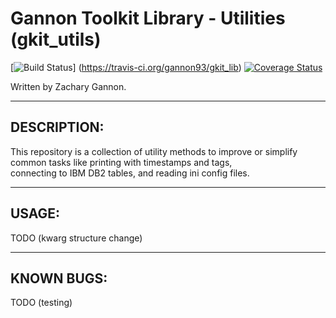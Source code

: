 Gannon Toolkit Library - Utilities (gkit_utils)
=================================

[![Build Status](https://travis-ci.org/gannon93/gkit_utils.svg?branch=master)]
(https://travis-ci.org/gannon93/gkit_lib)
[![Coverage Status](https://coveralls.io/repos/github/gannon93/gkit_utils/badge.svg?branch=master)](https://coveralls.io/github/gannon93/gkit_utils?branch=master)

Written by Zachary Gannon.   

---

DESCRIPTION:
------------

This repository is a collection of utility methods to improve or simplify common tasks like printing with timestamps and tags,  
connecting to IBM DB2 tables, and reading ini config files.   

---

USAGE:
------

TODO (kwarg structure change)

---

KNOWN BUGS:
-----------

TODO (testing)

